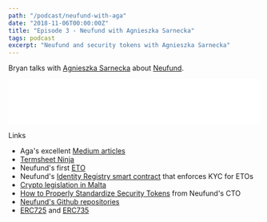 ```yaml
---
path: "/podcast/neufund-with-aga"
date: "2018-11-06T00:00:00Z"
title: "Episode 3 - Neufund with Agnieszka Sarnecka"
tags: podcast
excerpt: "Neufund and security tokens with Agnieszka Sarnecka"
---
```


Bryan talks with [Agnieszka Sarnecka](https://twitter.com/vanilizer) about [Neufund](https://neufund.org).

<iframe style="border: none" src="//html5-player.libsyn.com/embed/episode/id/7653899/height/90/theme/custom/autoplay/no/autonext/no/thumbnail/yes/preload/no/no_addthis/no/direction/backward/render-playlist/no/custom-color/87A93A/" height="90" width="100%" scrolling="no"  allowfullscreen webkitallowfullscreen mozallowfullscreen oallowfullscreen msallowfullscreen></iframe>

Links

* Aga's excellent [Medium articles](https://medium.com/@agnieszkasa)
* [Termsheet Ninja](https://termsheet.ninja/)
* Neufund's first [ETO](https://blog.neufund.org/first-ever-public-offering-of-equity-on-blockchain-86d8e27c477f)
* Neufund's [Identity Registry smart contract](https://etherscan.io/address/0x98b2d718d96f956d1cdeda013cfd67a797928b13#code) that enforces KYC for ETOs
* [Crypto legislation in Malta](https://www.ccmalta.com/news/malta-blockchain-crypto-legislation)
* [How to Properly Standardize Security Tokens](https://blog.neufund.org/good-protocols-how-to-properly-standardize-security-tokens-95ff83c81c4a) from Neufund's CTO
* [Neufund's Github repositories](https://github.com/neufund)
* [ERC725](https://github.com/ethereum/EIPs/issues/725) and [ERC735](https://github.com/ethereum/EIPs/issues/735)
